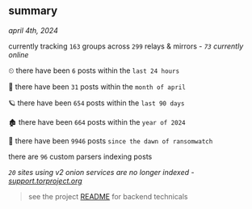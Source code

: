 
## summary
_april 4th, 2024_

currently tracking `163` groups across `299` relays & mirrors - _`73` currently online_

⏲ there have been `6` posts within the `last 24 hours`

🦈 there have been `31` posts within the `month of april`

🪐 there have been `654` posts within the `last 90 days`

🏚 there have been `664` posts within the `year of 2024`

🦕 there have been `9946` posts `since the dawn of ransomwatch`

there are `96` custom parsers indexing posts

_`20` sites using v2 onion services are no longer indexed - [support.torproject.org](https://support.torproject.org/onionservices/v2-deprecation/)_

> see the project [README](https://github.com/joshhighet/ransomwatch#ransomwatch--) for backend technicals
